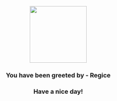 <p align="center">
            <img src="https://raw.githubusercontent.com/PokeAPI/sprites/master/sprites/pokemon/378.png" width="150" height="150">
          </p>
          <h3 align="center">You have been greeted by - <b>Regice</b></h3>
          <h3 align="center">Have a nice day!</h3>
        